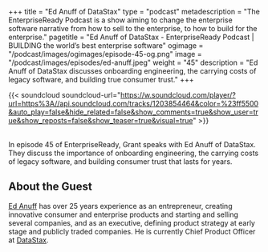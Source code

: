 +++
title = "Ed Anuff of DataStax"
type = "podcast"
metadescription = "The EnterpriseReady Podcast is a show aiming to change the enterprise software narrative from how to sell to the enterprise, to how to build for the enterprise."
pagetitle = "Ed Anuff of DataStax - EnterpriseReady Podcast | BUILDING the world’s best enterprise software"
ogimage = "/podcast/images/ogimages/episode-45-og.png"
image = "/podcast/images/episodes/ed-anuff.jpeg"
weight = "45"
description = "Ed Anuff of DataStax discusses onboarding engineering, the carrying costs of legacy software, and building true consumer trust."
+++

{{< soundcloud soundcloud-url="https://w.soundcloud.com/player/?url=https%3A//api.soundcloud.com/tracks/1203854464&color=%23ff5500&auto_play=false&hide_related=false&show_comments=true&show_user=true&show_reposts=false&show_teaser=true&visual=true" >}}


\
In episode 45 of EnterpriseReady, Grant speaks with Ed Anuff of DataStax. They discuss the importance of onboarding engineering, the carrying costs of legacy software, and building consumer trust that lasts for years.

## About the Guest 

[Ed Anuff](https://twitter.com/edanuff) has over 25 years experience as an entrepreneur, creating innovative consumer and enterprise products and starting and selling several companies, and as an executive, defining product strategy at early stage and publicly traded companies. He is currently Chief Product Officer at [DataStax](https://www.datastax.com/).
